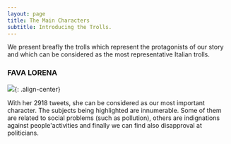 ```yaml
---
layout: page
title: The Main Characters
subtitle: Introducing the Trolls.
---
```


We present breafly the trolls which represent the protagonists of our story and which can be considered as the most representative Italian trolls.

### FAVA LORENA
![](../img/FAVA1.PNG){: .align-center}

With her 2918 tweets, she can be considered as our most important character. The subjects being highlighted are innumerable. Some of them are related to social problems (such as pollution), others are indignations against people'activities and finally we can find also disapproval at politicians.
